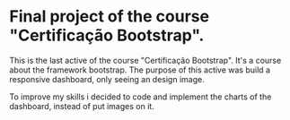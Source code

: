 # Final project of the course "Certificação Bootstrap".

This is the last active of the course "Certificação Bootstrap". It's a course about the framework bootstrap. The purpose of this active was build a responsive dashboard, only seeing an design image.

To improve my skills i decided to code and implement the charts of the dashboard, instead of put images on it.
